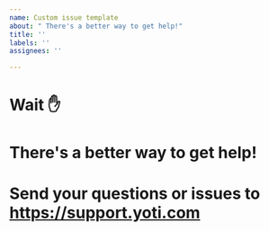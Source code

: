 ```yaml
---
name: Custom issue template
about: " There's a better way to get help!"
title: ''
labels: ''
assignees: ''

---
```


#
# Wait ✋
#
# There's a better way to get help!
#
# Send your questions or issues to https://support.yoti.com
#
#
